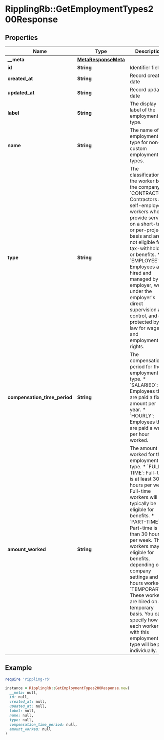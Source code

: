 # RipplingRb::GetEmploymentTypes200Response

## Properties

| Name | Type | Description | Notes |
| ---- | ---- | ----------- | ----- |
| **__meta** | [**MetaResponseMeta**](MetaResponseMeta.md) |  | [optional] |
| **id** | **String** | Identifier field |  |
| **created_at** | **String** | Record creation date |  |
| **updated_at** | **String** | Record update date |  |
| **label** | **String** | The display label of the employment type. |  |
| **name** | **String** | The name of the employment type for non-custom employment types. | [optional] |
| **type** | **String** | The classification of the worker by the company. * &#x60;CONTRACTOR&#x60;: Contractors are self-employed workers who provide services on a short-term or per-project basis and are not eligible for tax-withholding or benefits. * &#x60;EMPLOYEE&#x60;: Employees are hired and managed by an employer, work under the employer&#39;s direct supervision and control, and are protected by law for wages and employment rights. | [optional] |
| **compensation_time_period** | **String** | The compensation period for the employment type. * &#x60;SALARIED&#x60;: Employees that are paid a fixed amount per year. * &#x60;HOURLY&#x60;: Employees that are paid a wage per hour worked. | [optional] |
| **amount_worked** | **String** | The amount worked for the employment type. * &#x60;FULL-TIME&#x60;: Full-time is at least 30 hours per week. Full-time workers will typically be eligible for benefits. * &#x60;PART-TIME&#x60;: Part-time is less than 30 hours per week. These workers may be eligible for benefits, depending on company settings and hours worked. * &#x60;TEMPORARY&#x60;: These workers are hired on a temporary basis. You can specify how each worker with this employment type will be paid individually. | [optional] |

## Example

```ruby
require 'rippling-rb'

instance = RipplingRb::GetEmploymentTypes200Response.new(
  __meta: null,
  id: null,
  created_at: null,
  updated_at: null,
  label: null,
  name: null,
  type: null,
  compensation_time_period: null,
  amount_worked: null
)
```

